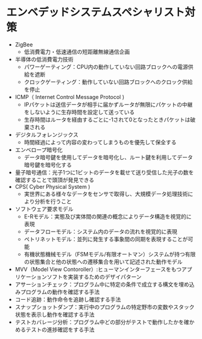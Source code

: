 # エンベデッドシステムスペシャリスト対策


- ZigBee
	- 低消費電力・低速通信の短距離無線通信企画
- 半導体の低消費電力技術
	- パワーゲーティング：CPU内の動作していない回路ブロックへの電源供給を遮断
	- クロックゲーティング：動作していない回路ブロックへのクロック供給を停止
- ICMP（ Internet Control Message Protocol ) 
	- IPパケットは送信データが相手に届かずルータが無限にパケットの中継をしないように生存時間を設定して送っている
	- 生存時間はルータを経由するごとに-1されて0となったときパケットは破棄される
- デジタルフォレンジックス
	- 時間経過によって内容の変わってしまうものを優先して保全する
- エンベロープ暗号化
	- データ暗号鍵を使用してデータを暗号化し、ルート鍵を利用してデータ暗号鍵を暗号化する
- 量子暗号通信：光子1つに1ビットのデータを載せて送り受信した光子の数を確認することで頭頂が発見できる
- CPS( Cyber Physical System )
	- 実世界にある様々なデータをセンサで取得し、大規模データ処理技術により分析を行うこと
- ソフトウェア要求モデル
	- E-Rモデル：実態及び実体間の関連の概念によりデータ構造を視覚的に表現
	- データフローモデル：システム内のデータの流れを視覚的に表現
	- ペトリネットモデル：並列に発生する事象間の同期を表現することが可能
	- 有機状態機械モデル（FSMモデル/有限オートマン）システムが持つ有限の状態集合と他の状態への遷移集合を用いて記述された動作モデル
- MVV（Model View Contoroller）:ヒューマンインターフェースをもつアプリケーションソフトを実装するためのデザイパターン
- アサーションチェック：プログラム中に特定の条件で成立する構文を埋め込みプログラムの動作を確認する手法
- コード追跡：動作命令を追跡し確認する手法
- スナップショットダンプ：実行中のプログラムの特定野市の変数やスタック状態を表示し動作を確認する手法
- テストカバレージ分析：プログラム中どの部分がテストで動作したかを確かめるテストの進捗確認をする手法